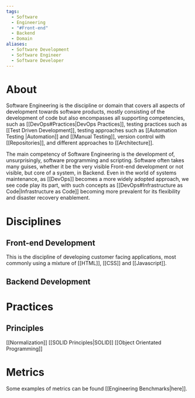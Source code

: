 ```yaml
---
tags:
  - Software
  - Engineering
  - "#Front-end"
  - Backend
  - Domain
aliases:
  - Software Development
  - Software Engineer
  - Software Developer
---
```

# About
Software Engineering is the discipline or domain that covers all aspects of development towards software products, mostly consisting of the development of code but also encompasses all supporting competencies, such as [[DevOps#Practices|DevOps Practices]], testing practices such as [[Test Driven Development]], testing approaches such as [[Automation Testing |Automation]] and [[Manual Testing]], version control with [[Repositories]], and different approaches to [[Architecture]].

The main competency of Software Engineering is the development of, unsurprisingly, software programming and scripting. Software often takes many guises, whether it be the very visible Front-end development or not visible, but core of a system, in Backend. Even in the world of systems maintenance, as [[DevOps]] becomes a more widely adopted approach, we see code play its part, with such concepts as [[DevOps#Infrastructure as Code|Infrastructure as Code]] becoming more prevalent for its flexibility and disaster recovery enablement.
# Disciplines
## Front-end Development
This is the discipline of developing customer facing applications, most commonly using a mixture of [[HTML]], [[CSS]] and [[Javascript]]. 
## Backend Development
# Practices
## Principles
[[Normalization]]
[[SOLID Principles|SOLID]]
[[Object Orientated Programming]]

# Metrics
Some examples of metrics can be found [[Engineering Benchmarks|here]].